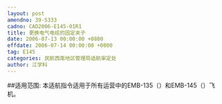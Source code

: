 ```yaml
---
layout: post
amendno: 39-5333
cadno: CAD2006-E145-01R1
title: 更换电气电缆的固定夹子
date: 2006-07-13 00:00:00 +0800
effdate: 2006-07-14 00:00:00 +0800
tag: E145
categories: 民航西南地区管理局适航审定处
author: 江学科
---
```


##适用范围:
本适航指令适用于所有运营中的EMB-135（）和EMB-145（）飞机。

